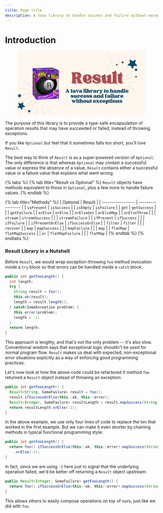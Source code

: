 ```yaml
---
title: Page title
description: A Java library to handle success and failure without exceptions
---
```


# Introduction

<figure><img src="https://raw.githubusercontent.com/LeakyAbstractions/result/main/docs/result-magic-ball.png" alt=""><figcaption></figcaption></figure>

The purpose of this library is to provide a type-safe encapsulation of operation results that may have succeeded or failed, instead of throwing exceptions.

If you like `Optional` but feel that it sometimes falls too short, you'll love `Result`.

The best way to think of `Result` is as a super-powered version of `Optional`. The only difference is that whereas `Optional` may contain a successful value or express the absence of a value, `Result` contains either a successful value or a failure value that explains what went wrong.

{% tabs %}
{% tab title="Result vs Optional" %}
`Result` objects have methods equivalent to those in `Optional`, plus a few more to handle failure values.
{% endtab %}

{% tab title="Methods" %}
| Optional          | Result            |
| ----------------- | ----------------- |
| `isPresent`       | `isSuccess`       |
| `isEmpty`         | `isFailure`       |
| `get`             | `getSuccess`      |
|                   | `getFailure`      |
| `orElse`          | `orElse`          |
| `orElseGet`       | `orElseMap`       |
| `orElseThrow`     |                   |
| `stream`          | `streamSuccess`   |
|                   | `streamFailure`   |
| `ifPresent`       | `ifSuccess`       |
|                   | `ifFailure`       |
| `ifPresentOrElse` | `ifSuccessOrElse` |
| `filter`          | `filter`          |
|                   | `recover`         |
| `map`             | `mapSuccess`      |
|                   | `mapFailure`      |
|                   | `map`             |
| `flatMap`         | `flatMapSuccess`  |
| `or`              | `flatMapFailure`  |
|                   | `flatMap`         |
{% endtab %}
{% endtabs %}

### Result Library in a Nutshell

Before `Result`, we would wrap exception-throwing `foo` method invocation inside a `try` block so that errors can be handled inside a `catch` block.

```java
public int getFooLength() {
  int length;
  try {
    String result = foo();
    this.ok(result);
    length = result.length();
  } catch(SomeException problem) {
    this.error(problem);
    length = -1;
  }
  return length;
}
```

This approach is lengthy, and that's not the only problem -- it's also slow. Conventional wisdom says that exceptional logic shouldn't be used for normal program flow. `Result` makes us deal with expected, non-exceptional error situations explicitly as a way of enforcing good programming practices.

Let's now look at how the above code could be refactored if method `foo` returned a `Result` object instead of throwing an exception:

```java
public int getFooLength() {
  Result<String, SomeFailure> result = foo();
  result.ifSuccessOrElse(this::ok, this::error);
  Result<Integer, SomeFailure> resultLength = result.mapSuccess(String::length);
  return resultLength.orElse(-1);
}
```

In the above example, we use only four lines of code to replace the ten that worked in the first example. But we can make it even shorter by chaining methods in typical functional programming style:

```java
public int getFooLength() {
  return foo().ifSuccessOrElse(this::ok, this::error).mapSuccess(String::length)
    .orElse(-1);
}
```

In fact, since we are using `-1` here just to signal that the underlying operation failed, we'd be better off returning a `Result` object upstream:

```java
public Result<Integer, SomeFailure> getFooLength() {
  return foo().ifSuccessOrElse(this::ok, this::error).mapSuccess(String::length);
}
```

This allows others to easily compose operations on top of ours, just like we did with `foo`.
